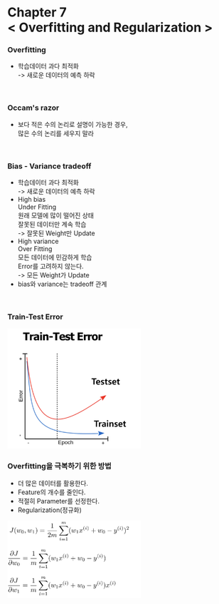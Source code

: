 Chapter 7<br/>
< Overfitting and Regularization >
===============================


### Overfitting
- 학습데이터 과다 최적화<br/>
-> 새로운 데이터의 예측 하락

<br/>

### Occam's razor
- 보다 적은 수의 논리로 설명이 가능한 경우,<br/>
많은 수의 논리를 세우지 말라

<br/>

### Bias - Variance tradeoff
- 학습데이터 과다 최적화<br/>
-> 새로운 데이터의 예측 하락
- High bias<br/>
Under Fitting<br/>
원래 모델에 많이 떨어진 상태<br/>
잘못된 데이터만 계속 학습<br/>
-> 잘못된 Weight만 Update
- High variance<br/>
Over Fitting<br/>
모든 데이터에 민감하게 학습<br/>
Error를 고려하지 않는다.<br/>
-> 모든 Weight가 Update
- bias와 variance는 tradeoff 관계

<br/>

### Train-Test Error

<img src="https://github.com/alstn2468/Python_For_Machine_Learning/blob/master/Chapter.7/img/28.png" width="300" height="auto">

<br/>

### Overfitting을 극복하기 위한 방법
- 더 많은 데이터를 활용한다.
- Feature의 개수를 줄인다.
- 적절히 Parameter를 선정한다.
- Regularization(정규화)<br/>
<img src="https://github.com/alstn2468/Python_For_Machine_Learning/blob/master/Chapter.7/img/29.png" width="300" height="auto">
